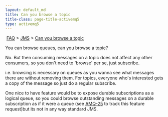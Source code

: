 ```yaml
---
layout: default_md
title: Can you browse a topic 
title-class: page-title-activemq5
type: activemq5
---
```


 [FAQ](faq) > [JMS](jms) > [Can you browse a topic](can-you-browse-a-topic)


You can browse queues, can you browse a topic?

No. But then consuming messages on a topic does not affect any other consumers, so you don't need to 'browse' per se, just subscribe.

i.e. browsing is necessary on queues as you wanna see what messages there are without removing them. For topics, everyone who's interested gets a copy of the message so just do a regular subscribe.

One nice to have feature would be to expose durable subscriptions as a logical queue, so you could browse outstanding messages on a durable subscription as if it were a queue (see [AMQ-25](https://issues.apache.org/activemq/browse/AMQ-25) to track this feature request)but its not in any way standard JMS.

